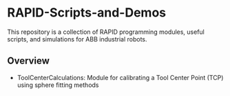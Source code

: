 # RAPID-Scripts-and-Demos
This repository is a collection of RAPID programming modules, useful scripts, and simulations for ABB industrial robots.

## Overview

- ToolCenterCalculations: Module for calibrating a Tool Center Point (TCP) using sphere fitting methods